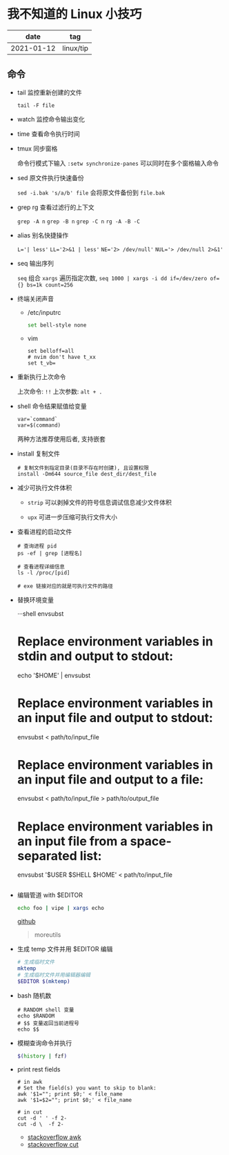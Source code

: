 # 我不知道的 Linux 小技巧

|    date    |    tag    |
|    ---     |    ---    |
| 2021-01-12 | linux/tip |

## 命令

- tail 监控重新创建的文件

    `tail -F file`

- watch 监控命令输出变化

- time 查看命令执行时间

- tmux 同步窗格

    命令行模式下输入 `:setw synchronize-panes` 可以同时在多个窗格输入命令

- sed 原文件执行快速备份

    `sed -i.bak 's/a/b' file` 会将原文件备份到 `file.bak`

- grep rg 查看过滤行的上下文

    `grep -A n` `grep -B n` `grep -C n` `rg -A -B -C`

- alias 别名快捷操作

    `L='| less'` `LL='2>&1 | less'` `NE='2> /dev/null'` `NUL='> /dev/null 2>&1'`

- seq 输出序列

    `seq` 组合 `xargs` 遍历指定次数, `seq 1000 | xargs -i dd if=/dev/zero of={} bs=1k count=256`

- 终端关闭声音

  - /etc/inputrc

    ```sh
    set bell-style none
    ```

  - vim

    ```vim
    set belloff=all
    # nvim don't have t_xx
    set t_vb=
    ```

- 重新执行上次命令

    上次命令: `!!`
    上次参数: `alt + .`

- shell 命令结果赋值给变量

    ```shell
    var=`command`
    var=$(command)
    ```

    两种方法推荐使用后者, 支持嵌套

- install 复制文件

    ```shell
    # 复制文件到指定目录(目录不存在时创建), 且设置权限
    install -Dm644 source_file dest_dir/dest_file
    ```
- 减少可执行文件体积

    - `strip` 可以剥掉文件的符号信息调试信息减少文件体积

    - `upx` 可进一步压缩可执行文件大小

- 查看进程的启动文件

    ```shell
    # 查询进程 pid
    ps -ef | grep [进程名]

    # 查看进程详细信息
    ls -l /proc/[pid]

    # exe 链接对应的就是可执行文件的路径
    ```

- 替换环境变量

    ···shell
    envsubst
    # Replace environment variables in stdin and output to stdout:
    echo '$HOME' | envsubst

    # Replace environment variables in an input file and output to stdout:
    envsubst < path/to/input_file

    # Replace environment variables in an input file and output to a file:
    envsubst < path/to/input_file > path/to/output_file

    # Replace environment variables in an input file from a space-separated list:
    envsubst '$USER $SHELL $HOME' < path/to/input_file
    ```

- 编辑管道 with $EDITOR

    ```sh
    echo foo | vipe | xargs echo
    ```
    [github](https://github.com/juliangruber/vipe)

    > moreutils


- 生成 temp 文件并用 $EDITOR 编辑

    ```sh
    # 生成临时文件
    mktemp
    # 生成临时文件并用编辑器编辑
    $EDITOR $(mktemp)
    ```

- bash 随机数

    ```
    # RANDOM shell 变量
    echo $RANDOM
    # $$ 变量返回当前进程号
    echo $$
    ```

- 模糊查询命令并执行

    ```sh
    $(history | fzf)
    ```

- print rest fields

    ```
    # in awk
    # Set the field(s) you want to skip to blank:
    awk '$1=""; print $0;' < file_name
    awk '$1=$2=""; print $0;' < file_name

    # in cut
    cut -d ' ' -f 2-
    cut -d \  -f 2-
    ```

    - [stackoverflow awk](https://stackoverflow.com/questions/18457486/print-rest-of-the-fields-in-awk)
    - [stackoverflow cut](https://stackoverflow.com/questions/2961635/using-awk-to-print-all-columns-from-the-nth-to-the-last/2961994#2961994)
